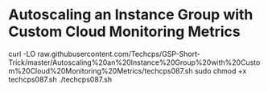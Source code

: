 
# Autoscaling an Instance Group with Custom Cloud Monitoring Metrics

 
 
curl -LO raw.githubusercontent.com/Techcps/GSP-Short-Trick/master/Autoscaling%20an%20Instance%20Group%20with%20Custom%20Cloud%20Monitoring%20Metrics/techcps087.sh
sudo chmod +x techcps087.sh
./techcps087.sh